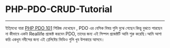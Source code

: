 # PHP-PDO-CRUD-Tutorial

---

ইতি্মধ্যে যারা [PHP PDO 101](https://www.youtube.com/playlist?list=PL03GdZZs-POU9LURiyG_aGprDyF7iA9pd) শিরিজ দেখেছেন , PDO এর বেসিক বিষয় গুলি বুঝে গেছেন কিন্তু বুঝতে পারছেন না কীভাবে একটা Reallife প্রজেক্ট করবেন PDO, তাদের জন্য এই সিম্পল প্রজেক্টটি আমি শুরু করেছি।আমি আশা করি একধুম নবীন্দের জন্য এই প্লেলিষ্টের ভিডিও গুলি খুব উপকারে আসবে।

